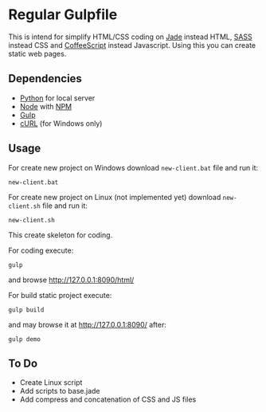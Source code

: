 # Regular Gulpfile

This is intend for simplify HTML/CSS coding on
[Jade](http://jade-lang.com/) instead HTML,
[SASS](http://sass-lang.com/) instead CSS
and [CoffeeScript](http://coffeescript.org/) instead Javascript.
Using this you can create static web pages.

## Dependencies

* [Python](https://www.python.org/downloads/) for local server
* [Node](https://nodejs.org/en/download/) with [NPM](https://docs.npmjs.com/getting-started/what-is-npm)
* [Gulp](http://gulpjs.com/)
* [cURL](https://curl.haxx.se/download.html) (for Windows only)

## Usage

For create new project on Windows download `new-client.bat` file and run it:
```batch
new-client.bat
```

For create new project on Linux (not implemented yet) download `new-client.sh` file and run it:
```shell
new-client.sh
```

This create skeleton for coding.

For coding execute:
```shell
gulp
```
and browse http://127.0.0.1:8090/html/

For build static project execute:
```shell
gulp build
```

and may browse it at http://127.0.0.1:8090/ after:
```shell
gulp demo
```

## To Do

* Create Linux script
* Add scripts to base.jade
* Add compress and concatenation of CSS and JS files
